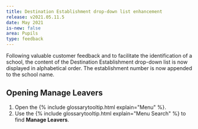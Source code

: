 ```yaml
---
title: Destination Establishment drop-down list enhancement
release: v2021.05.11.5
date: May 2021
is-new: false
area: Pupils
type: feedback
---
```


Following valuable customer feedback and to facilitate the identification of a school, the content of the Destination Establishment drop-down list is now displayed in alphabetical order. The establishment number is now appended to the school name.

## Opening Manage Leavers

1. Open the {% include glossarytooltip.html explain="Menu" %}.
2. Use the {% include glossarytooltip.html explain="Menu Search" %} to find **Manage Leavers**.
